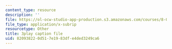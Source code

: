```yaml
---
content_type: resource
description: ''
file: https://ol-ocw-studio-app-production.s3.amazonaws.com/courses/8-06-quantum-physics-iii-spring-2018/820938220d517e1983dfe4ded3249ca6_3299996.srt
file_type: application/x-subrip
resourcetype: Other
title: 3play caption file
uid: 82093822-0d51-7e19-83df-e4ded3249ca6
---
```

